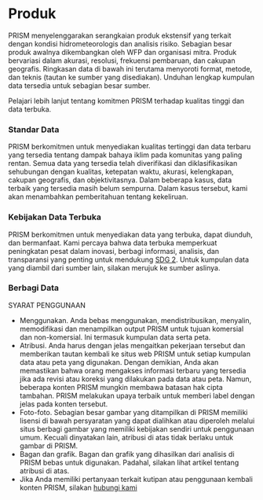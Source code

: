 # Produk

PRISM menyelenggarakan serangkaian produk ekstensif yang terkait dengan kondisi hidrometeorologis dan analisis risiko. Sebagian besar produk awalnya dikembangkan oleh WFP dan organisasi mitra. Produk bervariasi dalam akurasi, resolusi, frekuensi pembaruan, dan cakupan geografis. Ringkasan data di bawah ini terutama menyoroti format, metode, dan teknis (tautan ke sumber yang disediakan). Unduhan lengkap kumpulan data tersedia untuk sebagian besar sumber.

Pelajari lebih lanjut tentang komitmen PRISM terhadap kualitas tinggi dan data terbuka.

### Standar Data

PRISM berkomitmen untuk menyediakan kualitas tertinggi dan data terbaru yang tersedia tentang dampak bahaya iklim pada komunitas yang paling rentan. Semua data yang tersedia telah diverifikasi dan diklasifikasikan sehubungan dengan kualitas, ketepatan waktu, akurasi, kelengkapan, cakupan geografis, dan objektivitasnya. Dalam beberapa kasus, data terbaik yang tersedia masih belum sempurna. Dalam kasus tersebut, kami akan menambahkan pemberitahuan tentang kekeliruan.

### Kebijakan Data Terbuka

PRISM berkomitmen untuk menyediakan data yang terbuka, dapat diunduh, dan bermanfaat. Kami percaya bahwa data terbuka memperkuat peningkatan pesat dalam inovasi, berbagi informasi, analisis, dan transparansi yang penting untuk mendukung [SDG 2](https://www.wfp.org/zero-hunger). Untuk kumpulan data yang diambil dari sumber lain, silakan merujuk ke sumber aslinya.


### Berbagi Data

SYARAT PENGGUNAAN

 - Menggunakan. Anda bebas menggunakan, mendistribusikan, menyalin, memodifikasi dan menampilkan output PRISM untuk tujuan komersial dan non-komersial. Ini termasuk kumpulan data serta peta.<br>
 - Atribusi. Anda harus dengan jelas mengaitkan pekerjaan tersebut dan memberikan tautan kembali ke situs web PRISM untuk setiap kumpulan data atau peta yang digunakan. Dengan demikian, Anda akan memastikan bahwa orang mengakses informasi terbaru yang tersedia jika ada revisi atau koreksi yang dilakukan pada data atau peta. Namun, beberapa konten PRISM mungkin membawa batasan hak cipta tambahan. PRISM melakukan upaya terbaik untuk memberi label dengan jelas pada konten tersebut.<br>
 - Foto-foto. Sebagian besar gambar yang ditampilkan di PRISM memiliki lisensi di bawah persyaratan yang dapat dialihkan atau diperoleh melalui situs berbagi gambar yang memiliki kebijakan sendiri untuk penggunaan umum. Kecuali dinyatakan lain, atribusi di atas tidak berlaku untuk gambar di PRISM.<br>
 - Bagan dan grafik. Bagan dan grafik yang dihasilkan dari analisis di PRISM bebas untuk digunakan. Padahal, silakan lihat artikel tentang atribusi di atas.<br>
 - Jika Anda memiliki pertanyaan terkait kutipan atau penggunaan kembali konten PRISM, silakan [hubungi kami](../about/contact.md)